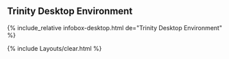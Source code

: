 ## Trinity Desktop Environment
{% include_relative infobox-desktop.html de="Trinity Desktop Environment" %}

{% include Layouts/clear.html %}
